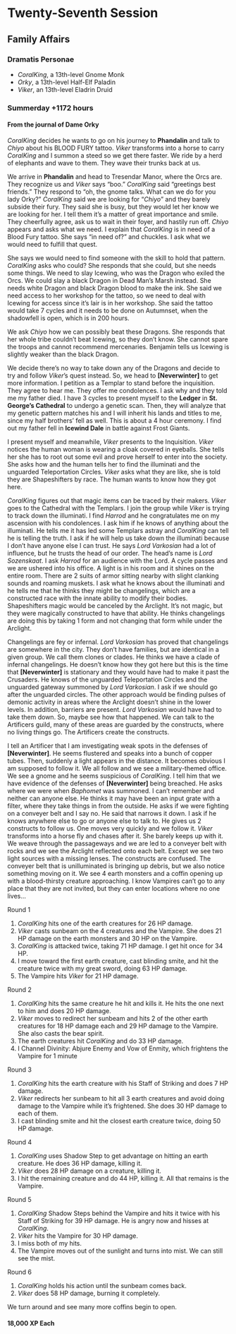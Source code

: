 # Twenty-Seventh Session

## Family Affairs

### Dramatis Personae

- *CoralKing*, a 13th-level Gnome Monk
- *Orky*, a 13th-level Half-Elf Paladin
- *Viker*, an 13th-level Eladrin Druid

### Summerday +1172 hours

#### From the journal of Dame Orky

*CoralKing* decides he wants to go on his journey to **Phandalin** and talk to *Chiyo* about his BLOOD FURY tattoo. *Viker* transforms into a horse to carry *CoralKing* and I summon a steed so we get there faster. We ride by a herd of elephants and wave to them. They wave their trunks back at us.

We arrive in **Phandalin** and head to Tresendar Manor, where the Orcs are. They recognize us and *Viker* says “boo.” *CoralKing* said “greetings best friends.” They respond to “oh, the gnome talks. What can we do for you lady Orky?” *CoralKing* said we are looking for “*Chiyo*” and they barely subside their fury. They said she is busy, but they would let her know we are looking for her. I tell them it’s a matter of great importance and smile. They cheerfully agree, ask us to wait in their foyer, and hastily run off. *Chiyo* appears and asks what we need. I explain that *CoralKing* is in need of a Blood Fury tattoo. She says “in need of?” and chuckles. I ask what we would need to fulfill that quest.

She says we would need to find someone with the skill to hold that pattern. *CoralKing* asks who could? She responds that she could, but she needs some things. We need to slay Icewing, who was the Dragon who exiled the Orcs. We could slay a black Dragon in Dead Man’s Marsh instead. She needs white Dragon and black Dragon blood to make the ink. She said we need access to her workshop for the tattoo, so we need to deal with Icewing for access since it’s lair is in her workshop. She said the tattoo would take 7 cycles and it needs to be done on Autumnset, when the shadowfell is open, which is in 200 hours.

We ask *Chiyo* how we can possibly beat these Dragons. She responds that her whole tribe couldn’t beat Icewing, so they don’t know. She cannot spare the troops and cannot recommend mercenaries. Benjamin tells us Icewing is slightly weaker than the black Dragon.

We decide there’s no way to take down any of the Dragons and decide to try and follow *Viker*’s quest instead. So, we head to **[Neverwinter]** to get more information. I petition as a Templar to stand before the inquisition. They agree to hear me. They offer me condolences. I ask why and they told me my father died. I have 3 cycles to present myself to the **Ledger** in **St. George’s Cathedral** to undergo a genetic scan. Then, they will analyze that my genetic pattern matches his and I will inherit his lands and titles to me, since my half brothers’ fell as well. This is about a 4 hour ceremony. I find out my father fell in **Icewind Dale** in battle against Frost Giants.

I present myself and meanwhile, *Viker* presents to the Inquisition. *Viker* notices the human woman is wearing a cloak covered in eyeballs. She tells her she has to root out some evil and prove herself to enter into the society. She asks how and the human tells her to find the illuminati and the unguarded Teleportation Circles. *Viker* asks what they are like, she is told they are Shapeshifters by race. The human wants to know how they got here.

*CoralKing* figures out that magic items can be traced by their makers. *Viker* goes to the Cathedral with the Templars. I join the group while *Viker* is trying to track down the illuminati. I find *Harrod* and he congratulates me on my ascension with his condolences. I ask him if he knows of anything about the illuminati. He tells me it has led some Templars astray and *CoralKing* can tell he is telling the truth. I ask if he will help us take down the illuminati because I don’t have anyone else I can trust. He says *Lord Varkosian* had a lot of influence, but he trusts the head of our order. The head’s name is *Lord Sozenskaat*. I ask *Harrod* for an audience with the Lord. A cycle passes and we are ushered into his office. A light is in his room and it shines on the entire room. There are 2 suits of armor sitting nearby with slight clanking sounds and roaming muskets. I ask what he knows about the illuminati and he tells me that he thinks they might be changelings, which are a constructed race with the innate ability to modify their bodies. Shapeshifters magic would be canceled by the Arclight. It’s not magic, but they were magically constructed to have that ability. He thinks changelings are doing this by taking 1 form and not changing that form while under the Arclight.

Changelings are fey or infernal. *Lord Varkosian* has proved that changelings are somewhere in the city. They don’t have families, but are identical in a given group. We call them clones or clades. He thinks we have a clade of infernal changelings. He doesn’t know how they got here but this is the time that **[Neverwinter]** is stationary and they would have had to make it past the Crusaders. He knows of the unguarded Teleportation Circles and the unguarded gateway summoned by *Lord Varkosian*. I ask if we should go after the unguarded circles. The other approach would be finding pulses of demonic activity in areas where the Arclight doesn’t shine in the lower levels. In addition, barriers are present. *Lord Varkosian* would have had to take them down. So, maybe see how that happened. We can talk to the Artificers guild, many of these areas are guarded by the constructs, where no living things go. The Artificers create the constructs.

I tell an Artificer that I am investigating weak spots in the defenses of **[Neverwinter]**. He seems flustered and speaks into a bunch of copper tubes. Then, suddenly a light appears in the distance. It becomes obvious I am supposed to follow it. We all follow and we see a military-themed office. We see a gnome and he seems suspicious of *CoralKing*. I tell him that we have evidence of the defenses of **[Neverwinter]** being breached. He asks where we were when *Baphomet* was summoned. I can’t remember and neither can anyone else. He thinks it may have been an input grate with a filter, where they take things in from the outside. He asks if we were fighting on a conveyer belt and I say no. He said that narrows it down. I ask if he knows anywhere else to go or anyone else to talk to. He gives us 2 constructs to follow us. One moves very quickly and we follow it. *Viker* transforms into a horse fly and chases after it. She barely keeps up with it. We weave through the passageways and we are led to a conveyer belt with rocks and we see the Arclight reflected onto each belt. Except we see two light sources with a missing lenses. The constructs are confused. The conveyer belt that is unilluminated is bringing up debris, but we also notice something moving on it. We see 4 earth monsters and a coffin opening up with a blood-thirsty creature approaching. I know Vampires can’t go to any place that they are not invited, but they can enter locations where no one lives…

Round 1

1. *CoralKing* hits one of the earth creatures for 26 HP damage.
2. *Viker* casts sunbeam on the 4 creatures and the Vampire. She does 21 HP damage on the earth monsters and 30 HP on the Vampire.
3. *CoralKing* is attacked twice, taking 71 HP damage. I get hit once for 34 HP.
4. I move toward the first earth creature, cast blinding smite, and hit the creature twice with my great sword, doing 63 HP damage.
5. The Vampire hits *Viker* for 21 HP damage.

Round 2

1. *CoralKing* hits the same creature he hit and kills it. He hits the one next to him and does 20 HP damage.
2. *Viker* moves to redirect her sunbeam and hits 2 of the other earth creatures for 18 HP damage each and 29 HP damage to the Vampire. She also casts the bear spirit.
3. The earth creatures hit *CoralKing* and do 33 HP damage.
4. I Channel Divinity: Abjure Enemy and Vow of Enmity, which frightens the Vampire for 1 minute

Round 3

1. *CoralKing* hits the earth creature with his Staff of Striking and does 7 HP damage.
2. *Viker* redirects her sunbeam to hit all 3 earth creatures and avoid doing damage to the Vampire while it’s frightened. She does 30 HP damage to each of them.
3. I cast blinding smite and hit the closest earth creature twice, doing 50 HP damage.

Round 4

1. *CoralKing* uses Shadow Step to get advantage on hitting an earth creature. He does 36 HP damage, killing it.
2. *Viker* does 28 HP damage on a creature, killing it.
3. I hit the remaining creature and do 44 HP, killing it. All that remains is the Vampire.

Round 5

1. *CoralKing* Shadow Steps behind the Vampire and hits it twice with his Staff of Striking for 39 HP damage. He is angry now and hisses at *CoralKing*.
2. *Viker* hits the Vampire for 30 HP damage.
3. I miss both of my hits.
4. The Vampire moves out of the sunlight and turns into mist. We can still see the mist.

Round 6

1. *CoralKing* holds his action until the sunbeam comes back.
2. *Viker* does 58 HP damage, burning it completely.

We turn around and see many more coffins begin to open.

#### 18,000 XP Each
